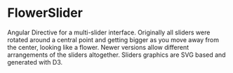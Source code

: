 FlowerSlider
============

Angular Directive for a multi-slider interface. Originally all sliders were rotated around a central point and getting bigger as you move away from the center, looking like a flower. Newer versions allow different arrangements of the sliders altogether. Sliders graphics are SVG based and generated with D3.
